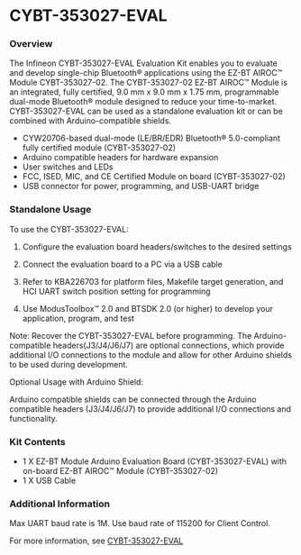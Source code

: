 # CYBT-353027-EVAL

### Overview

The Infineon CYBT-353027-EVAL Evaluation Kit enables you to evaluate and develop single-chip Bluetooth&#174; applications using the EZ-BT AIROC&#8482; Module CYBT-353027-02. The CYBT-353027-02 EZ-BT AIROC&#8482; Module is an integrated, fully certified, 9.0 mm x 9.0 mm x 1.75 mm, programmable dual-mode Bluetooth&#174; module designed to reduce your time-to-market. CYBT-353027-EVAL can be used as a standalone evaluation kit or can be combined with Arduino-compatible shields.

* CYW20706-based dual-mode (LE/BR/EDR) Bluetooth&#174; 5.0-compliant fully certified module (CYBT-353027-02)
* Arduino compatible headers for hardware expansion
* User switches and LEDs
* FCC, ISED, MIC, and CE Certified Module on board (CYBT-353027-02)
* USB connector for power, programming, and USB-UART bridge

### Standalone Usage

To use the CYBT-353027-EVAL:

1) Configure the evaluation board headers/switches to the desired settings

2) Connect the evaluation board to a PC via a USB cable

3) Refer to KBA226703 for platform files, Makefile target generation, and HCI UART switch position setting for programming

4) Use ModusToolbox&#8482; 2.0 and BTSDK 2.0 (or higher) to develop your application, program, and test

Note: Recover the CYBT-353027-EVAL before programming. The Arduino-compatible headers(J3/J4/J6/J7) are optional connections, which provide additional I/O connections to the module and allow for other Arduino shields to be used during development.

Optional Usage with Arduino Shield:

Arduino compatible shields can be connected through the Arduino compatible headers (J3/J4/J6/J7) to provide additional I/O connections and functionality.

### Kit Contents

* 1 X EZ-BT Module Arduino Evaluation Board (CYBT-353027-EVAL) with on-board EZ-BT AIROC&#8482; Module (CYBT-353027-02)
* 1 X USB Cable

### Additional Information

Max UART baud rate is 1M. Use baud rate of 115200 for Client Control.

For more information, see [CYBT-353027-EVAL](https://www.infineon.com/cms/en/product/evaluation-boards/cybt-353027-eval/)

